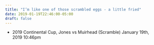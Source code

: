 ```yaml
---
title: "I’m like one of those scrambled eggs - a little fried"
date: 2019-01-19T22:46:00-05:00
draft: false
---
```

- 2019 Continental Cup, Jones vs Muirhead (Scramble) January 19th, 2019 10:46pm